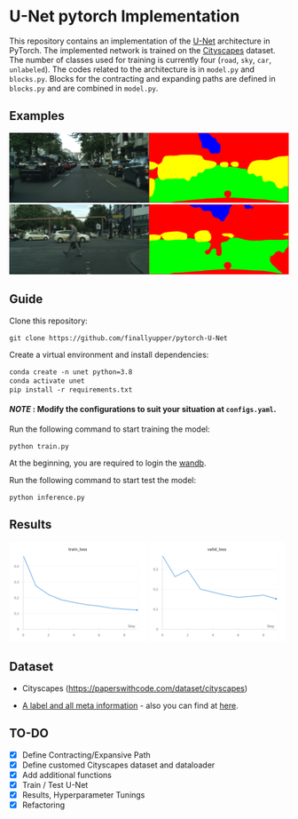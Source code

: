 # U-Net pytorch Implementation
This repository contains an implementation of the [U-Net](https://arxiv.org/abs/1505.04597) architecture in PyTorch. The implemented network is trained on the [Cityscapes](https://paperswithcode.com/dataset/cityscapes) dataset. The number of classes used for training is currently four (`road`, `sky`, `car`, `unlabeled`). The codes related to the architecture is in `model.py` and `blocks.py`. Blocks for the contracting and expanding paths are defined in `blocks.py` and are combined in `model.py`.

## Examples
![sample1](./results/pred_berlin_000008_000019_leftImg8bit.png)
![sample2](./results/pred_berlin_000002_000019_leftImg8bit.png)
<!--
![sample](./results/pred_berlin_000006_000019_leftImg8bit.png)
--->


## Guide
Clone this repository:
``` 
git clone https://github.com/finallyupper/pytorch-U-Net 
```
Create a virtual environment and install dependencies:
```
conda create -n unet python=3.8
conda activate unet
pip install -r requirements.txt
```
#### *NOTE* : Modify the configurations to suit your situation at `configs.yaml`.  
Run the following command to start training the model:
```
python train.py
```
At the beginning, you are required to login the [wandb](https://wandb.ai/site).  
  
Run the following command to start test the model:
```
python inference.py
```
## Results
<p float="left">
  <img src="./results/wandb_train_loss.png" width="49%" />
  <img src="./results/wandb_valid_loss.png" width="49%" />
</p>

## Dataset 
- Cityscapes (https://paperswithcode.com/dataset/cityscapes)

- [A label and all meta information](https://github.com/mcordts/cityscapesScripts/blob/master/cityscapesscripts/helpers/labels.py) - also you can find at [here](./assets/labels.py).

## TO-DO
- [x] Define Contracting/Expansive Path 
- [x] Define customed Cityscapes dataset and dataloader
- [x] Add additional functions
- [x] Train / Test U-Net
- [x] Results, Hyperparameter Tunings 
- [x] Refactoring
